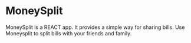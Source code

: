 # MoneySplit
MoneySplit is a REACT app. It provides a simple way for sharing bills. Use Moneysplit to split bills with your friends and family.

